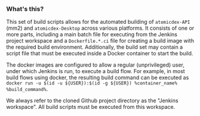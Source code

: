 ### What's this? 

This set of build scripts allows for the automated building of `atomicdex-API` (mm2) and `atomicdex-Desktop` across various platforms. It consists of one or more parts, including a main batch file for executing from the Jenkins project workspace and a `Dockerfile.*.ci` file for creating a build image with the required build environment. Additionally, the build set may contain a script file that must be executed inside a Docker container to start the build.

The docker images are configured to allow a regular (unprivileged) user, under which Jenkins is run, to execute a build flow. For example, in most build flows using docker, the resulting build command can be executed as `docker run -u $(id -u ${USER}):$(id -g ${USER}) %container_name% %build_command%`.

We always refer to the cloned Github project directory as the "Jenkins workspace". All build scripts must be executed from this workspace.
